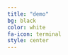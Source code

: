 ```yaml
---
title: "demo"
bg: black
color: white
fa-icon: terminal
style: center
---
```


<div id="player-container"></div>
  <script>
    asciinema.player.js.CreatePlayer('player-container', 'asciicast-48829.json', { width: 160, height: 40 });
  </script>